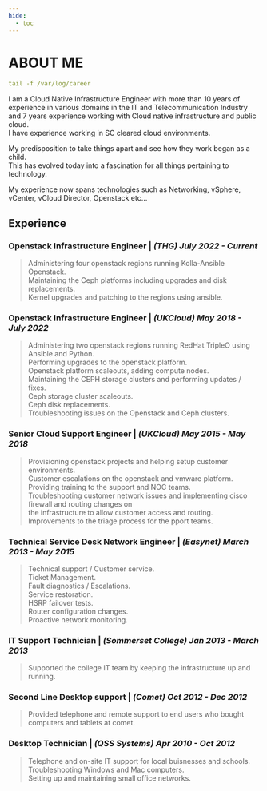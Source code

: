 ```yaml
---
hide:
  - toc
---
```


# ABOUT ME

```yaml
tail -f /var/log/career
```

I am a Cloud Native Infrastructure Engineer with more than 10 years of experience in various
domains in the IT and Telecommunication Industry and 7 years experience working with Cloud native
infrastructure and public cloud.  
I have experience working in SC cleared cloud environments.

My predisposition to take things apart and see how they work began as a child.  
This has evolved today into a fascination for all things pertaining to technology.

My experience now spans technologies such as Networking, vSphere, vCenter, vCloud Director, Openstack etc…

## Experience

### **Openstack Infrastructure Engineer |** ***(THG) July 2022 - Current***

> Administering four openstack regions running Kolla-Ansible Openstack.  
> Maintaining the Ceph platforms including upgrades and disk replacements.  
> Kernel upgrades and patching to the regions using ansible.  

### **Openstack Infrastructure Engineer |** ***(UKCloud) May 2018 - July 2022***

> Administering two openstack regions running RedHat TripleO using Ansible and Python.  
> Performing upgrades to the openstack platform.  
> Openstack platform scaleouts, adding compute nodes.  
> Maintaining the CEPH storage clusters and performing updates / fixes.  
> Ceph storage cluster scaleouts.  
> Ceph disk replacements.  
> Troubleshooting issues on the Openstack and Ceph clusters.  

### **Senior Cloud Support Engineer |** ***(UKCloud) May 2015 - May 2018***

> Provisioning openstack projects and helping setup customer environments.  
> Customer escalations on the openstack and vmware platform.  
> Providing training to the support and NOC teams.  
> Troubleshooting customer network issues and implementing cisco firewall and routing changes on  
> the infrastructure to allow customer access and routing.  
> Improvements to the triage process for the pport teams.

### **Technical Service Desk Network Engineer |** ***(Easynet) March 2013 - May 2015***

> Technical support / Customer service.  
> Ticket Management.  
> Fault diagnostics / Escalations.  
> Service restoration.  
> HSRP failover tests.  
> Router configuration changes.  
> Proactive network monitoring.  

### **IT Support Technician |** ***(Sommerset College) Jan 2013 - March 2013***

> Supported the college IT team by keeping the infrastructure up and running.

### **Second Line Desktop support |** ***(Comet) Oct 2012 - Dec 2012***

> Provided telephone and remote support to end users who bought computers and tablets at comet.

### **Desktop Technician |** ***(QSS Systems) Apr 2010 - Oct 2012***

> Telephone and on-site IT support for local buisnesses and schools.  
> Troubleshooting Windows and Mac computers.  
> Setting up and maintaining small office networks.  
